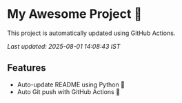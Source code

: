# My Awesome Project 🚀

This project is automatically updated using GitHub Actions.

_Last updated: 2025-08-01 14:08:43 IST_

## Features
- Auto-update README using Python 🐍
- Auto Git push with GitHub Actions 🤖
